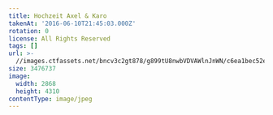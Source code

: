 ```yaml
---
title: Hochzeit Axel & Karo
takenAt: '2016-06-10T21:45:03.000Z'
rotation: 0
license: All Rights Reserved
tags: []
url: >-
  //images.ctfassets.net/bncv3c2gt878/g899tU8nwbVDVAWlnJnWN/c6ea1bec52ed587f3bcaf8f11f813685/hochzeit-axel--karo_27562591144_o
size: 3476737
image:
  width: 2868
  height: 4310
contentType: image/jpeg
---
```


